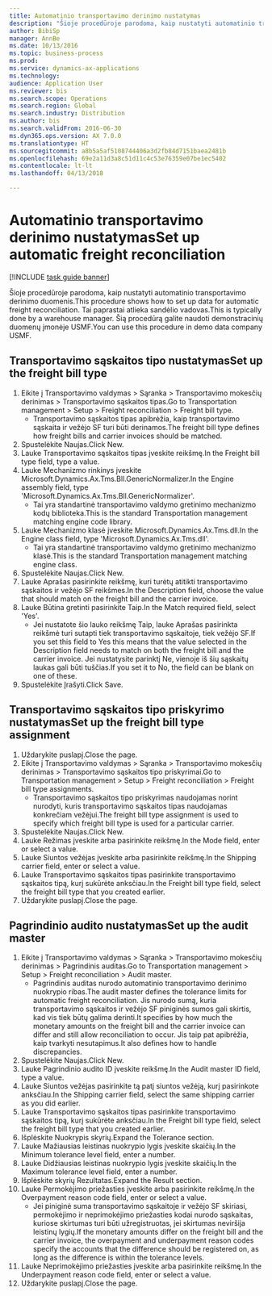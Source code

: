 ```yaml
--- 
title: Automatinio transportavimo derinimo nustatymas
description: "Šioje procedūroje parodoma, kaip nustatyti automatinio transportavimo derinimo duomenis."
author: BibiSp
manager: AnnBe
ms.date: 10/13/2016
ms.topic: business-process
ms.prod: 
ms.service: dynamics-ax-applications
ms.technology: 
audience: Application User
ms.reviewer: bis
ms.search.scope: Operations
ms.search.region: Global
ms.search.industry: Distribution
ms.author: bis
ms.search.validFrom: 2016-06-30
ms.dyn365.ops.version: AX 7.0.0
ms.translationtype: HT
ms.sourcegitcommit: a8b5a5af5108744406a3d2fb84d7151baea2481b
ms.openlocfilehash: 69e2a11d3a8c51d11c4c53e76359e07be1ec5402
ms.contentlocale: lt-lt
ms.lasthandoff: 04/13/2018

---
```

# <a name="set-up-automatic-freight-reconciliation"></a><span data-ttu-id="05642-103">Automatinio transportavimo derinimo nustatymas</span><span class="sxs-lookup"><span data-stu-id="05642-103">Set up automatic freight reconciliation</span></span>

[!INCLUDE [task guide banner](../../includes/task-guide-banner.md)]

<span data-ttu-id="05642-104">Šioje procedūroje parodoma, kaip nustatyti automatinio transportavimo derinimo duomenis.</span><span class="sxs-lookup"><span data-stu-id="05642-104">This procedure shows how to set up data for automatic freight reconciliation.</span></span> <span data-ttu-id="05642-105">Tai paprastai atlieka sandėlio vadovas.</span><span class="sxs-lookup"><span data-stu-id="05642-105">This is typically done by a warehouse manager.</span></span> <span data-ttu-id="05642-106">Šią procedūrą galite naudoti demonstracinių duomenų įmonėje USMF.</span><span class="sxs-lookup"><span data-stu-id="05642-106">You can use this procedure in demo data company USMF.</span></span>


## <a name="set-up-the-freight-bill-type"></a><span data-ttu-id="05642-107">Transportavimo sąskaitos tipo nustatymas</span><span class="sxs-lookup"><span data-stu-id="05642-107">Set up the freight bill type</span></span>
1. <span data-ttu-id="05642-108">Eikite į Transportavimo valdymas > Sąranka > Transportavimo mokesčių derinimas > Transportavimo sąskaitos tipas.</span><span class="sxs-lookup"><span data-stu-id="05642-108">Go to Transportation management > Setup > Freight reconciliation > Freight bill type.</span></span>
    * <span data-ttu-id="05642-109">Transportavimo sąskaitos tipas apibrėžia, kaip transportavimo sąskaita ir vežėjo SF turi būti derinamos.</span><span class="sxs-lookup"><span data-stu-id="05642-109">The freight bill type defines how freight bills and carrier invoices  should be matched.</span></span>  
2. <span data-ttu-id="05642-110">Spustelėkite Naujas.</span><span class="sxs-lookup"><span data-stu-id="05642-110">Click New.</span></span>
3. <span data-ttu-id="05642-111">Lauke Transportavimo sąskaitos tipas įveskite reikšmę.</span><span class="sxs-lookup"><span data-stu-id="05642-111">In the Freight bill type field, type a value.</span></span>
4. <span data-ttu-id="05642-112">Lauke Mechanizmo rinkinys įveskite Microsoft.Dynamics.Ax.Tms.Bll.GenericNormalizer.</span><span class="sxs-lookup"><span data-stu-id="05642-112">In the Engine assembly field, type 'Microsoft.Dynamics.Ax.Tms.Bll.GenericNormalizer'.</span></span>
    * <span data-ttu-id="05642-113">Tai yra standartinė transportavimo valdymo gretinimo mechanizmo kodų biblioteka.</span><span class="sxs-lookup"><span data-stu-id="05642-113">This is the standard Transportation management matching engine code library.</span></span>  
5. <span data-ttu-id="05642-114">Lauke Mechanizmo klasė įveskite Microsoft.Dynamics.Ax.Tms.dll.</span><span class="sxs-lookup"><span data-stu-id="05642-114">In the Engine class field, type 'Microsoft.Dynamics.Ax.Tms.dll'.</span></span>
    * <span data-ttu-id="05642-115">Tai yra standartinė transportavimo valdymo gretinimo mechanizmo klasė.</span><span class="sxs-lookup"><span data-stu-id="05642-115">This is the standard Transportation management matching engine class.</span></span>  
6. <span data-ttu-id="05642-116">Spustelėkite Naujas.</span><span class="sxs-lookup"><span data-stu-id="05642-116">Click New.</span></span>
7. <span data-ttu-id="05642-117">Lauke Aprašas pasirinkite reikšmę, kuri turėtų atitikti transportavimo sąskaitos ir vežėjo SF reikšmes.</span><span class="sxs-lookup"><span data-stu-id="05642-117">In the Description field, choose the value that should match on the freight bill and the carrier invoice.</span></span>  
8. <span data-ttu-id="05642-118">Lauke Būtina gretinti pasirinkite Taip.</span><span class="sxs-lookup"><span data-stu-id="05642-118">In the Match required field, select 'Yes'.</span></span>
    * <span data-ttu-id="05642-119">Jei nustatote šio lauko reikšmę Taip, lauke Aprašas pasirinkta reikšmė turi sutapti tiek transportavimo sąskaitoje, tiek vežėjo SF.</span><span class="sxs-lookup"><span data-stu-id="05642-119">If you set this field to Yes this means that the value selected in the Description field needs to match on both the freight bill and the carrier invoice.</span></span> <span data-ttu-id="05642-120">Jei nustatysite parinktį Ne, vienoje iš šių sąskaitų laukas gali būti tuščias.</span><span class="sxs-lookup"><span data-stu-id="05642-120">If you set it to No, the field can be blank on one of these.</span></span>  
9. <span data-ttu-id="05642-121">Spustelėkite Įrašyti.</span><span class="sxs-lookup"><span data-stu-id="05642-121">Click Save.</span></span>

## <a name="set-up-the-freight-bill-type-assignment"></a><span data-ttu-id="05642-122">Transportavimo sąskaitos tipo priskyrimo nustatymas</span><span class="sxs-lookup"><span data-stu-id="05642-122">Set up the freight bill type assignment</span></span>
1. <span data-ttu-id="05642-123">Uždarykite puslapį.</span><span class="sxs-lookup"><span data-stu-id="05642-123">Close the page.</span></span>
2. <span data-ttu-id="05642-124">Eikite į Transportavimo valdymas > Sąranka > Transportavimo mokesčių derinimas > Transportavimo sąskaitos tipo priskyrimai.</span><span class="sxs-lookup"><span data-stu-id="05642-124">Go to Transportation management > Setup > Freight reconciliation > Freight bill type assignments.</span></span>
    * <span data-ttu-id="05642-125">Transportavimo sąskaitos tipo priskyrimas naudojamas norint nurodyti, kuris transportavimo sąskaitos tipas naudojamas konkrečiam vežėjui.</span><span class="sxs-lookup"><span data-stu-id="05642-125">The freight bill type assignment is used to specify which freight bill type is used for a particular carrier.</span></span>   
3. <span data-ttu-id="05642-126">Spustelėkite Naujas.</span><span class="sxs-lookup"><span data-stu-id="05642-126">Click New.</span></span>
4. <span data-ttu-id="05642-127">Lauke Režimas įveskite arba pasirinkite reikšmę.</span><span class="sxs-lookup"><span data-stu-id="05642-127">In the Mode field, enter or select a value.</span></span>
5. <span data-ttu-id="05642-128">Lauke Siuntos vežėjas įveskite arba pasirinkite reikšmę.</span><span class="sxs-lookup"><span data-stu-id="05642-128">In the Shipping carrier field, enter or select a value.</span></span>
6. <span data-ttu-id="05642-129">Lauke Transportavimo sąskaitos tipas pasirinkite transportavimo sąskaitos tipą, kurį sukūrėte anksčiau.</span><span class="sxs-lookup"><span data-stu-id="05642-129">In the Freight bill type field, select the freight bill type that you created earlier.</span></span>
7. <span data-ttu-id="05642-130">Uždarykite puslapį.</span><span class="sxs-lookup"><span data-stu-id="05642-130">Close the page.</span></span>

## <a name="set-up-the-audit-master"></a><span data-ttu-id="05642-131">Pagrindinio audito nustatymas</span><span class="sxs-lookup"><span data-stu-id="05642-131">Set up the audit master</span></span>
1. <span data-ttu-id="05642-132">Eikite į Transportavimo valdymas > Sąranka > Transportavimo mokesčių derinimas > Pagrindinis auditas.</span><span class="sxs-lookup"><span data-stu-id="05642-132">Go to Transportation management > Setup > Freight reconciliation > Audit master.</span></span>
    * <span data-ttu-id="05642-133">Pagrindinis auditas nurodo automatinio transportavimo derinimo nuokrypio ribas.</span><span class="sxs-lookup"><span data-stu-id="05642-133">The audit master defines the tolerance limits for automatic freight reconciliation.</span></span> <span data-ttu-id="05642-134">Jis nurodo sumą, kuria transportavimo sąskaitos ir vežėjo SF piniginės sumos gali skirtis, kad vis tiek būtų galima derinti.</span><span class="sxs-lookup"><span data-stu-id="05642-134">It specifies by how much the monetary amounts on the freight bill and the carrier invoice can differ and still allow reconciliation to occur.</span></span> <span data-ttu-id="05642-135">Jis taip pat apibrėžia, kaip tvarkyti nesutapimus.</span><span class="sxs-lookup"><span data-stu-id="05642-135">It also defines how to handle discrepancies.</span></span>  
2. <span data-ttu-id="05642-136">Spustelėkite Naujas.</span><span class="sxs-lookup"><span data-stu-id="05642-136">Click New.</span></span>
3. <span data-ttu-id="05642-137">Lauke Pagrindinio audito ID įveskite reikšmę.</span><span class="sxs-lookup"><span data-stu-id="05642-137">In the Audit master ID field, type a value.</span></span>
4. <span data-ttu-id="05642-138">Lauke Siuntos vežėjas pasirinkite tą patį siuntos vežėją, kurį pasirinkote anksčiau.</span><span class="sxs-lookup"><span data-stu-id="05642-138">In the Shipping carrier  field, select the same shipping carrier as you did earlier.</span></span>
5. <span data-ttu-id="05642-139">Lauke Transportavimo sąskaitos tipas pasirinkite transportavimo sąskaitos tipą, kurį sukūrėte anksčiau.</span><span class="sxs-lookup"><span data-stu-id="05642-139">In the Freight bill type field, select the freight bill type that you created earlier.</span></span>
6. <span data-ttu-id="05642-140">Išplėskite Nuokrypis skyrių.</span><span class="sxs-lookup"><span data-stu-id="05642-140">Expand the Tolerance section.</span></span>
7. <span data-ttu-id="05642-141">Lauke Mažiausias leistinas nuokrypio lygis įveskite skaičių.</span><span class="sxs-lookup"><span data-stu-id="05642-141">In the Minimum tolerance level field, enter a number.</span></span>
8. <span data-ttu-id="05642-142">Lauke Didžiausias leistinas nuokrypio lygis įveskite skaičių.</span><span class="sxs-lookup"><span data-stu-id="05642-142">In the Maximum tolerance level field, enter a number.</span></span>
9. <span data-ttu-id="05642-143">Išplėskite skyrių Rezultatas.</span><span class="sxs-lookup"><span data-stu-id="05642-143">Expand the Result section.</span></span>
10. <span data-ttu-id="05642-144">Lauke Permokėjimo priežasties įveskite arba pasirinkite reikšmę.</span><span class="sxs-lookup"><span data-stu-id="05642-144">In the Overpayment reason code field, enter or select a value.</span></span>
    * <span data-ttu-id="05642-145">Jei piniginė suma transportavimo sąskaitoje ir vežėjo SF skiriasi, permokėjimo ir neprimokėjimo priežasties kodai nurodo sąskaitas, kuriose skirtumas turi būti užregistruotas, jei skirtumas neviršija leistinų lygių.</span><span class="sxs-lookup"><span data-stu-id="05642-145">If the monetary amounts differ on the freight bill and the carrier invoice, the overpayment and underpayment reason codes specify the accounts that the difference should be registered on, as long as the difference is within the tolerance levels.</span></span>  
11. <span data-ttu-id="05642-146">Lauke Neprimokėjimo priežasties įveskite arba pasirinkite reikšmę.</span><span class="sxs-lookup"><span data-stu-id="05642-146">In the Underpayment reason code field, enter or select a value.</span></span>
12. <span data-ttu-id="05642-147">Uždarykite puslapį.</span><span class="sxs-lookup"><span data-stu-id="05642-147">Close the page.</span></span>


